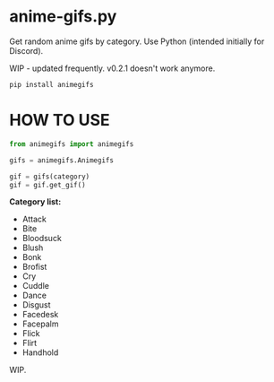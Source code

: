 # anime-gifs.py
Get random anime gifs by category. Use Python (intended initially for Discord).

WIP - updated frequently. v0.2.1 doesn't work anymore.

`pip install animegifs`

# HOW TO USE

```py
from animegifs import animegifs

gifs = animegifs.Animegifs

gif = gifs(category)
gif = gif.get_gif()
```

**Category list:** 

* Attack
* Bite
* Bloodsuck
* Blush
* Bonk
* Brofist
* Cry
* Cuddle
* Dance
* Disgust
* Facedesk
* Facepalm
* Flick
* Flirt
* Handhold

WIP.

